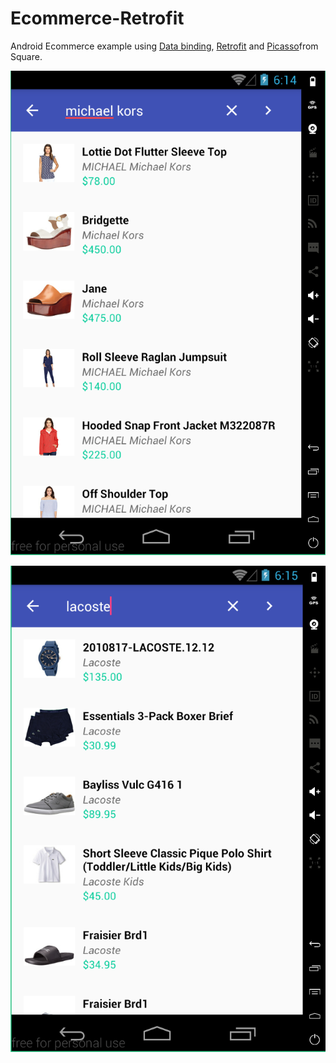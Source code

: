 # Ecommerce-Retrofit
Android Ecommerce example using [Data binding](https://developer.android.com/topic/libraries/data-binding/index.html), [Retrofit](https://square.github.io/retrofit/) and [Picasso](http://square.github.io/picasso/)from Square.

![Screenshot](/screenshot_michael_kors.png)

![Screenshot](/screenshot_lacoste.png)

